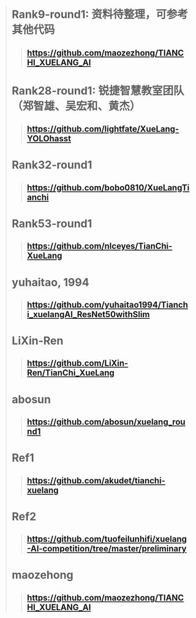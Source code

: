 ># Rank9-round1: 资料待整理，可参考其他代码
>>## https://github.com/maozezhong/TIANCHI_XUELANG_AI
># Rank28-round1: 锐捷智慧教室团队（郑智雄、吴宏和、黄杰）
>>## https://github.com/lightfate/XueLang-YOLOhasst
># Rank32-round1
>>## https://github.com/bobo0810/XueLangTianchi
># Rank53-round1
>>## https://github.com/nlceyes/TianChi-XueLang
># yuhaitao, 1994
>>## https://github.com/yuhaitao1994/Tianchi_xuelangAI_ResNet50withSlim
># LiXin-Ren
>>## https://github.com/LiXin-Ren/TianChi_XueLang
># abosun
>>## https://github.com/abosun/xuelang_round1
># Ref1
>>## https://github.com/akudet/tianchi-xuelang
># Ref2
>>## https://github.com/tuofeilunhifi/xuelang-AI-competition/tree/master/preliminary
># maozehong
>>## https://github.com/maozezhong/TIANCHI_XUELANG_AI

